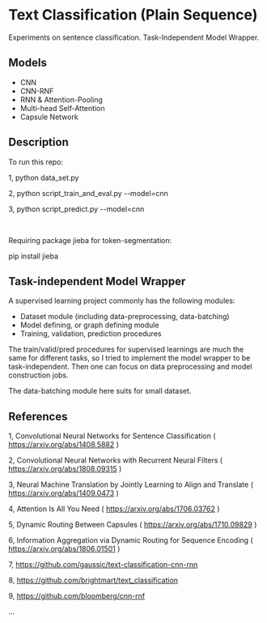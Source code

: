 # Text Classification (Plain Sequence)

Experiments on sentence classification. Task-Independent Model Wrapper. 


## Models

* CNN
* CNN-RNF
* RNN & Attention-Pooling
* Multi-head Self-Attention
* Capsule Network

## Description

To run this repo:

1, python data_set.py

2, python script_train_and_eval.py --model=cnn

3, python script_predict.py --model=cnn

</br>

Requiring package jieba for token-segmentation:

pip install jieba


## Task-independent Model Wrapper

A supervised learning project commonly has the following modules:

* Dataset module (including data-preprocessing, data-batching)
* Model defining, or graph defining module
* Training, validation, prediction procedures

The train/valid/pred procedures for supervised learnings are much the same for different tasks, so I tried to implement the model wrapper to be task-independent. Then one can focus on data preprocessing and model construction jobs.

The data-batching module here suits for small dataset. 


## References

1, Convolutional Neural Networks for Sentence Classification ( https://arxiv.org/abs/1408.5882 )

2, Convolutional Neural Networks with Recurrent Neural Filters ( https://arxiv.org/abs/1808.09315 )

3, Neural Machine Translation by Jointly Learning to Align and Translate ( https://arxiv.org/abs/1409.0473 )

4, Attention Is All You Need ( https://arxiv.org/abs/1706.03762 )

5, Dynamic Routing Between Capsules ( https://arxiv.org/abs/1710.09829 )

6, Information Aggregation via Dynamic Routing for Sequence Encoding ( https://arxiv.org/abs/1806.01501 )

7, https://github.com/gaussic/text-classification-cnn-rnn

8, https://github.com/brightmart/text_classification

9, https://github.com/bloomberg/cnn-rnf

...


